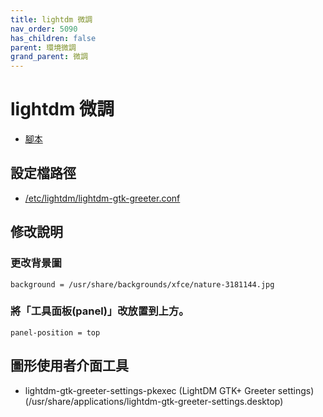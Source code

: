 ```yaml
---
title: lightdm 微調
nav_order: 5090
has_children: false
parent: 環境微調
grand_parent: 微調
---
```



# lightdm 微調

* [腳本](https://github.com/samwhelp/note-about-manjaro/tree/gh-pages/_demo/adjustment/env/lightdm)


## 設定檔路徑

* [/etc/lightdm/lightdm-gtk-greeter.conf](https://github.com/samwhelp/note-about-manjaro/tree/gh-pages/_demo/adjustment/env/lightdm/config/lightdm/lightdm-gtk-greeter.conf)


## 修改說明

### 更改背景圖

```
background = /usr/share/backgrounds/xfce/nature-3181144.jpg
```

### 將「工具面板(panel)」改放置到上方。

```
panel-position = top
```

## 圖形使用者介面工具


* lightdm-gtk-greeter-settings-pkexec (LightDM GTK+ Greeter settings) (/usr/share/applications/lightdm-gtk-greeter-settings.desktop)

